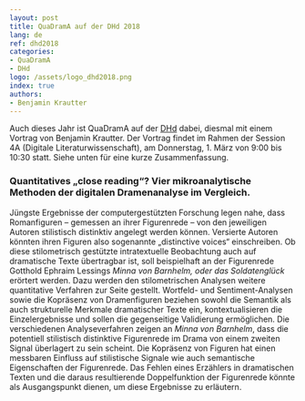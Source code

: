 ```yaml
---
layout: post
title: QuaDramA auf der DHd 2018
lang: de
ref: dhd2018
categories:
- QuaDramA
- DHd
logo: /assets/logo_dhd2018.png
index: true
authors:
- Benjamin Krautter
---
```


Auch dieses Jahr ist QuaDramA auf der [DHd](http://dhd2018.uni-koeln.de) dabei, diesmal mit einem Vortrag von Benjamin Krautter. Der Vortrag findet im Rahmen der Session 4A (Digitale Literaturwissenschaft), am Donnerstag, 1. März von 9:00 bis 10:30 statt. Siehe unten für eine kurze Zusammenfassung.

### Quantitatives „close reading“? Vier mikroanalytische Methoden der digitalen Dramenanalyse im Vergleich.

Jüngste Ergebnisse der computergestützten Forschung legen nahe, dass Romanfiguren – gemessen an ihrer Figurenrede – von den jeweiligen Autoren stilistisch distinktiv angelegt werden können. Versierte Autoren könnten ihren Figuren also sogenannte „distinctive voices“ einschreiben. Ob diese stilometrisch gestützte intratextuelle Beobachtung auch auf dramatische Texte übertragbar ist, soll beispielhaft an der Figurenrede Gotthold Ephraim Lessings *Minna von Barnhelm, oder das Soldatenglück* erörtert werden.
Dazu werden den stilometrischen Analysen weitere quantitative Verfahren zur Seite gestellt. Wortfeld- und Sentiment-Analysen sowie die Kopräsenz von Dramenfiguren beziehen sowohl die Semantik als auch strukturelle Merkmale dramatischer Texte ein, kontextualisieren die Einzelergebnisse und sollen die gegenseitige Validierung ermöglichen. Die verschiedenen Analyseverfahren zeigen an *Minna von Barnhelm*, dass die potentiell stilistisch distinktive Figurenrede im Drama von einem zweiten Signal überlagert zu sein scheint. Die Kopräsenz von Figuren hat einen messbaren Einfluss auf stilistische Signale wie auch semantische Eigenschaften der Figurenrede. Das Fehlen eines Erzählers in dramatischen Texten und die daraus resultierende Doppelfunktion der Figurenrede könnte als Ausgangspunkt dienen, um diese Ergebnisse zu erläutern.
